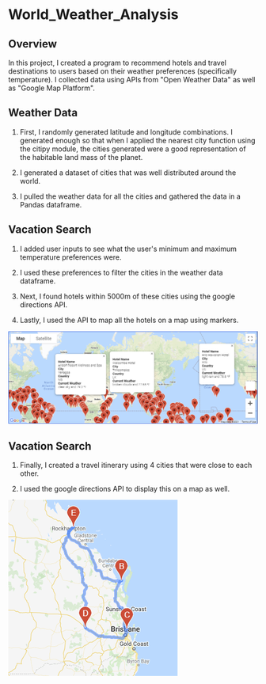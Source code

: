 # World_Weather_Analysis

## Overview
In this project, I created a program to recommend hotels and travel destinations to users based on their weather preferences (specifically temperature). 
I collected data using APIs from "Open Weather Data" as well as "Google Map Platform".

## Weather Data 
 1. First, I randomly generated latitude and longitude combinations. I generated enough so that when I applied the nearest city function using the citipy module, the cities generated were a good representation of the habitable land mass of the planet.
 
 2. I generated a dataset of cities that was well distributed around the world. 
 
 3. I pulled the weather data for all the cities and gathered the data in a Pandas dataframe.
 
## Vacation Search
 1. I added user inputs to see what the user's minimum and maximum temperature preferences were.
 
 2. I used these preferences to filter the cities in the weather data dataframe.
 
 3. Next, I found hotels within 5000m of these cities using the google directions API.
 
 3. Lastly, I used the API to map all the hotels on a map using markers.
 
 <img src = "https://github.com/Kee2u/World_Weather_Analysis/blob/main/Vacation_Search/WeatherPy_vacation_map.png?raw=true">
 
 ## Vacation Search
  1. Finally, I created a travel itinerary using 4 cities that were close to each other.
  
  2. I used the google directions API to display this on a map as well.
  
   <img src = "https://github.com/Kee2u/World_Weather_Analysis/blob/main/Vacation_Itinerary/WeatherPy_travel_map.PNG?raw=true">
  
  
